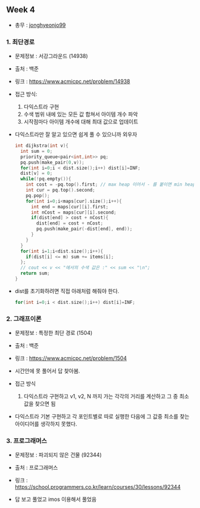 ## Week 4

- 총무 : [jonghyeonjo99](https://github.com/jonghyeonjo99)

### 1. 최단경로

- 문제정보 : 서강그라운드 (14938)
- 출처 : 백준
- 링크 : https://www.acmicpc.net/problem/14938

- 접근 방식:

  1. 다익스트라 구현
  2. 수색 범위 내에 있는 모든 값 합쳐서 아이템 개수 파악
  3. 시작점마다 아이템 개수에 대해 최대 값으로 업데이트

- 다익스트라만 잘 알고 있으면 쉽게 풀 수 있으니까 외우자

  ```cpp
  int dijkstra(int v){
    int sum = 0;
    priority_queue<pair<int,int>> pq;
    pq.push(make_pair(0,v));
    for(int i=0;i < dist.size();i++) dist[i]=INF;
    dist[v] = 0;
    while(!pq.empty()){
      int cost = -pq.top().first; // max heap 이어서 - 를 붙이면 min heap이 됨
      int cur = pq.top().second;
      pq.pop();
      for(int i=0;i<maps[cur].size();i++){
        int end = maps[cur][i].first;
        int nCost = maps[cur][i].second;
        if(dist[end] > cost + nCost){
          dist[end] = cost + nCost;
          pq.push(make_pair(-dist[end], end));
        }
      }
    }
    for(int i=1;i<dist.size();i++){
      if(dist[i] <= m) sum += items[i];
    };
    // cout << v << "에서의 수색 값은 :" << sum << "\n";
    return sum;
  }

  ```

- dist를 초기화하려면 직접 아래처럼 해줘야 한다.

  ```cpp
  for(int i=0;i < dist.size();i++) dist[i]=INF;
  ```

### 2. 그래프이론

- 문제정보 : 특정한 최단 경로 (1504)
- 출처 : 백준
- 링크 : https://www.acmicpc.net/problem/1504

- 시간안에 못 풀어서 답 찾아봄.
- 접근 방식

  1. 다익스트라 구현하고 v1, v2, N 까지 가는 각각의 거리를 계산하고 그 중 최소값을 찾으면 됨

- 다익스트라 기본 구현하고 각 포인트별로 따로 실행한 다음에 그 값중 최소를 찾는 아이디어를 생각하지 못했다.

### 3. 프로그래머스

- 문제정보 : 파괴되지 않은 건물 (92344)
- 출처 : 프로그래머스
- 링크 : https://school.programmers.co.kr/learn/courses/30/lessons/92344

- 답 보고 풀었고 imos 이용해서 풀었음
